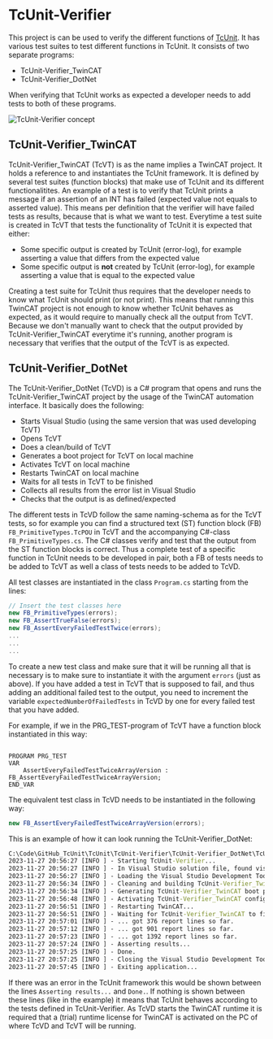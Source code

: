 # TcUnit-Verifier

This project is can be used to verify the different functions of [TcUnit](https://www.github.com/tcunit/TcUnit).
It has various test suites to test different functions in TcUnit.
It consists of two separate programs:

- TcUnit-Verifier_TwinCAT
- TcUnit-Verifier_DotNet

When verifying that TcUnit works as expected a developer needs to add tests to both of these programs.

![TcUnit-Verifier concept](img/TcUnit-Verifier_Concept_1280.png)

## TcUnit-Verifier_TwinCAT

TcUnit-Verifier_TwinCAT (TcVT) is as the name implies a TwinCAT project.
It holds a reference to and instantiates the TcUnit framework.
It is defined by several test suites (function blocks) that make use of TcUnit and its different functionalitites.
An example of a test is to verify that TcUnit prints a message if an assertion of an INT has failed (expected value not equals to asserted value).
This means per definition that the verifier will have failed tests as results, because that is what we want to test.
Everytime a test suite is created in TcVT that tests the functionality of TcUnit it is expected that either:

- Some specific output is created by TcUnit (error-log), for example asserting a value that differs from the expected value
- Some specific output is **not** created by TcUnit (error-log), for example asserting a value that is equal to the expected value

Creating a test suite for TcUnit thus requires that the developer needs to know what TcUnit should print (or not print).
This means that running this TwinCAT project is not enough to know whether TcUnit behaves as expected, as it would require to manually check all the output from TcVT.
Because we don't manually want to check that the output provided by TcUnit-Verifier_TwinCAT everytime it's running, another program is necessary that verifies that the output of the TcVT is as expected.

## TcUnit-Verifier_DotNet

The TcUnit-Verifier_DotNet (TcVD) is a C# program that opens and runs the TcUnit-Verifier_TwinCAT project by the usage of the TwinCAT automation interface.
It basically does the following:

- Starts Visual Studio (using the same version that was used developing TcVT)
- Opens TcVT
- Does a clean/build of TcVT
- Generates a boot project for TcVT on local machine
- Activates TcVT on local machine
- Restarts TwinCAT on local machine
- Waits for all tests in TcVT to be finished
- Collects all results from the error list in Visual Studio
- Checks that the output is as defined/expected

The different tests in TcVD follow the same naming-schema as for the TcVT tests, so for example you can find a structured text (ST) function block (FB) `FB_PrimitiveTypes.TcPOU` in TcVT and the accompanying C#-class `FB_PrimitiveTypes.cs`.
The C# classes verify and test that the output from the ST function blocks is correct.
Thus a complete test of a specific function in TcUnit needs to be developed in pair, both a FB of tests needs to be added to TcVT as well a class of tests needs to be added to TcVD.

All test classes are instantiated in the class `Program.cs` starting from the lines:

```csharp
// Insert the test classes here
new FB_PrimitiveTypes(errors);
new FB_AssertTrueFalse(errors);
new FB_AssertEveryFailedTestTwice(errors);
...
...
...
```

To create a new test class and make sure that it will be running all that is necessary is to make sure to instantiate it with the argument `errors` (just as above).
If you have added a test in TcVT that is supposed to fail, and thus adding an additional failed test to the output, you need to increment the variable `expectedNumberOfFailedTests` in TcVD by one for every failed test that you have added.

For example, if we in the PRG_TEST-program of TcVT have a function block instantiated in this way:

```structuredtext

PROGRAM PRG_TEST
VAR
    AssertEveryFailedTestTwiceArrayVersion : FB_AssertEveryFailedTestTwiceArrayVersion;
END_VAR
```

The equivalent test class in TcVD needs to be instantiated in the following way:

```csharp
new FB_AssertEveryFailedTestTwiceArrayVersion(errors);
```

This is an example of how it can look running the TcUnit-Verifier_DotNet:

```cmd
C:\Code\GitHub_TcUnit\TcUnit\TcUnit-Verifier\TcUnit-Verifier_DotNet\TcUnit-Verifier\bin\Debug>TcUnit-Verifier.exe -v "C:\Code\GitHub_TcUnit\TcUnit\TcUnit-Verifier\TcUnit-Verifier_TwinCAT\TcUnit-Verifier_TwinCAT.sln"
2023-11-27 20:56:27 [INFO ] - Starting TcUnit-Verifier...
2023-11-27 20:56:27 [INFO ] - In Visual Studio solution file, found visual studio version 16.0
2023-11-27 20:56:27 [INFO ] - Loading the Visual Studio Development Tools Environment (DTE)...
2023-11-27 20:56:34 [INFO ] - Cleaning and building TcUnit-Verifier_TwinCAT solution...
2023-11-27 20:56:34 [INFO ] - Generating TcUnit-Verifier_TwinCAT boot project...
2023-11-27 20:56:48 [INFO ] - Activating TcUnit-Verifier_TwinCAT configuration...
2023-11-27 20:56:51 [INFO ] - Restarting TwinCAT...
2023-11-27 20:56:51 [INFO ] - Waiting for TcUnit-Verifier_TwinCAT to finish running tests...
2023-11-27 20:57:01 [INFO ] - ... got 376 report lines so far.
2023-11-27 20:57:12 [INFO ] - ... got 901 report lines so far.
2023-11-27 20:57:23 [INFO ] - ... got 1392 report lines so far.
2023-11-27 20:57:24 [INFO ] - Asserting results...
2023-11-27 20:57:25 [INFO ] - Done.
2023-11-27 20:57:25 [INFO ] - Closing the Visual Studio Development Tools Environment (DTE), please wait...
2023-11-27 20:57:45 [INFO ] - Exiting application...
```

If there was an error in the TcUnit framework this would be shown between the lines `Asserting results...` and `Done.`.
If nothing is shown between these lines (like in the example) it means that TcUnit behaves according to the tests defined in TcUnit-Verifier.
As TcVD starts the TwinCAT runtime it is required  that a (trial) runtime license for TwinCAT is activated on the PC of where TcVD and TcVT will be running.